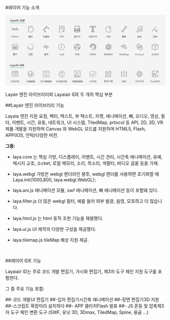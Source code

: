 #레이어 기능 소개

![1](1.png)



Layair 엔진 라이브러리와 Layaiair IDE 두 개의 핵심 부분



##Layair 엔진 라이브러리 기능

Layaia 엔진 지원 요정, 벡터, 텍스트, 부 텍스트, 자켓, 애니메이션, 뼈, 오디오, 영상, 필터, 이벤트, 시간, 유동, 네트워크, UI 시스템, TiledMap, prtocol 등 API, 2D, 3D, VR 제품 개발을 지원하며 Canvas 와 WebGL 모드를 지원하며 HTML5, Flash, APP(IOS, 안탁)다양한 버전.



**그중:**

- laya.core 는 핵심 가방, 디스플레이, 이벤트, 시간 관리, 시간축 애니메이션, 유예, 메시지 교호, 소cket, 로컬 메모리, 소리, 목소리, 색필터, 비디오 글꼴 등을 가재.

- laya.webgl 가방은 webgl 렌더라인 봉투, webgl 렌더를 사용하면 초기화할 때 Laya.init(1000,800, laya.webgl.WebGL);

- laya.ani.js 애니메이션 모듈, swf 애니메이션, 뼈 애니메이션 등이 포함돼 있다.

- laya.filter.js 더 많은 webgl 필터, 예를 들어 외부 발광, 음영, 모호하고 더 많습니다.

- laya.html.js 는 html 동적 조판 기능을 재봉했다.

- laya.ui.js UI 제작의 다양한 구성을 제공했다.

- laya.tilemap.js tileMap 해상 지원 제공.

​



##레이어 IDE 기능

Layaiair ID는 주로 코드 개발 편집기, 가시화 편집기, 제3자 도구 체인 지원 도구를 포함한다.

그 중 주요 기능 포함:

##-코드 개발UI 편집기
##-입자 편집기시간축 애니메이션
##-장면 편집기3D 지원
##-스크립트 확장미리 설치하다
##- APP 클러치Flash 발표
##- JS 혼동 및 압축제3자 도구 체인 변환 도구 (SWF, 유닛 3D, 3Dmax, TiledMap, Spine, 용골 …)